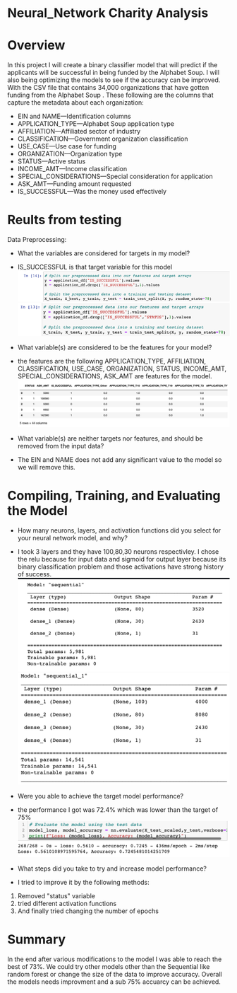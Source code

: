 # Neural_Network Charity Analysis

# Overview

In this project I will create a binary classifier model that will predict if the applicants will be successful in being funded by the Alphabet Soup. I will also being optimizing the models to see if the accuracy can be improved. With the CSV file that contains 34,000 organizations that have gotten funding from the Alphabet Soup .
These following are the columns that capture the metadata about each organization: 
- EIN and NAME—Identification columns
- APPLICATION_TYPE—Alphabet Soup application type
- AFFILIATION—Affiliated sector of industry
- CLASSIFICATION—Government organization classification
- USE_CASE—Use case for funding
- ORGANIZATION—Organization type
- STATUS—Active status
- INCOME_AMT—Income classification
- SPECIAL_CONSIDERATIONS—Special consideration for application
- ASK_AMT—Funding amount requested
- IS_SUCCESSFUL—Was the money used effectively

# Reults from testing

Data Preprocessing:

- What the variables are considered for targets in my model?
- IS_SUCCESSFUL is that target variable for this model
![ss1](ss1.png)
![ss2](ss2.png)

- What variable(s) are considered to be the features for your model?
- the features are the following APPLICATION_TYPE, AFFILIATION, CLASSIFICATION, USE_CASE, ORGANIZATION, STATUS, INCOME_AMT, SPECIAL_CONSIDERATIONS, ASK_AMT are features for the model.
![ss3](ss3.png)

- What variable(s) are neither targets nor features, and should be removed from the input data?
- The EIN and NAME does not add any significant value to the model so we will remove this.

# Compiling, Training, and Evaluating the Model
- How many neurons, layers, and activation functions did you select for your neural network model, and why?
- I took 3 layers and they have 100,80,30 neurons respectivley. I chose the relu because for input data and sigmoid for output layer because its binary classification problem and those activations have strong history of success.
![ss4](ss4.png)
![ss5](ss5.png)

- Were you able to achieve the target model performance?
- the performance I got was 72.4% which was lower than the target of 75%
![ss6](ss6.png)

- What steps did you take to try and increase model performance?
- I tried to improve it by the following methods:
1. Removed "status" variable 
2. tried different activation functions
3. And finally tried changing the number of epochs

# Summary 
In the end after various modifications to the model I was able to reach the best of 73%. We could try other models other than the Sequential like random forest or change the size of the data to improve accuracy. Overall the models needs improvment and a sub 75% accuarcy can be achieved.

